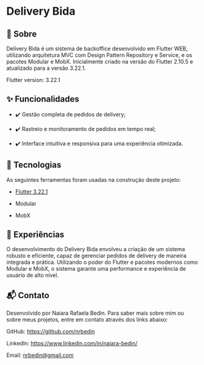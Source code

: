 # Delivery Bida

## :dart: Sobre
Delivery Bida é um sistema de backoffice desenvolvido em Flutter WEB, utilizando arquitetura MVC com Design Pattern Repository e Service, e os pacotes Modular e MobX. Inicialmente criado na versão do Flutter 2.10.5 e atualizado para a versão 3.22.1.

Flutter version: 3.22.1

## :sparkles: Funcionalidades
- :heavy_check_mark: Gestão completa de pedidos de delivery;

- :heavy_check_mark: Rastreio e monitoramento de pedidos em tempo real;

- :heavy_check_mark: Interface intuitiva e responsiva para uma experiência otimizada.

## :rocket: Tecnologias
As seguintes ferramentas foram usadas na construção deste projeto:

- [Flutter 3.22.1](https://docs.flutter.dev/)

- Modular

- MobX


## :briefcase: Experiências
O desenvolvimento do Delivery Bida envolveu a criação de um sistema robusto e eficiente, capaz de gerenciar pedidos de delivery de maneira integrada e prática. Utilizando o poder do Flutter e pacotes modernos como Modular e MobX, o sistema garante uma performance e experiência de usuário de alto nível.


## :mailbox_with_mail: Contato
Desenvolvido por Naiara Rafaela Bedin. Para saber mais sobre mim ou sobre meus projetos, entre em contato através dos links abaixo:

GitHub: https://github.com/nrbedin

LinkedIn: https://www.linkedin.com/in/naiara-bedin/

Email: nrbedin@gmail.com